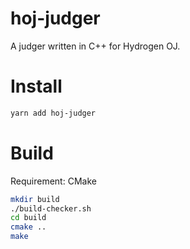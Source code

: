 # hoj-judger

A judger written in C++ for Hydrogen OJ.

# Install
```bash
yarn add hoj-judger
```

# Build

Requirement: CMake

```bash
mkdir build
./build-checker.sh
cd build
cmake ..
make
```
